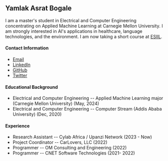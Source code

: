 ## Yamlak Asrat Bogale
I am a master's student in Electrical and Computer Engineering concentrating on Applied Machine Learning at Carnegie Mellon University. I am strongly interested in AI's applications in healthcare, language technologies, and the environment. I am now taking a short course at [ESIIL](https://esiil.org).

#### Contact Information
* [Email](yamlakyam@gmail.com)
* [LinkedIn](https://www.linkedin.com/in/yamlak-asrat-023467194/)
* [GitHub](https://github.com/yamlakyam)
* [Twitter](https://twitter.com/Yamlak_A_Bogale)

#### Educational Background

* Electrical and Computer Engineering -- Applied Machine Learning major (Carnegie Mellon University) (May, 2024)
* Electrical and Computer Engineering -- Computer Stream (Addis Ababa University) (Dec, 2020)

#### Experience

* Research Assistant  -- Cylab Africa / Upanzi Network  (2023 - Now)
* Project Coordinator -- CarLovers, LLC (2022)
* Programmer          -- OM Consulting and Engineering (2022)
* Programmer          -- CNET Software Technologies (2021- 2022)
